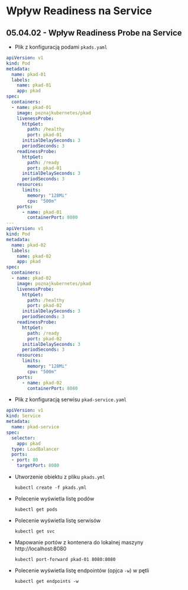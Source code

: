 # Wpływ Readiness na Service
## 05.04.02 - Wpływ Readiness Probe na Service
              
- Plik z konfiguracją podami `pkads.yaml`
```yaml
apiVersion: v1
kind: Pod
metadata:
  name: pkad-01
  labels:
    name: pkad-01
    app: pkad
spec:
  containers:
  - name: pkad-01
    image: poznajkubernetes/pkad
    livenessProbe:
      httpGet:
        path: /healthy
        port: pkad-01
      initialDelaySeconds: 3
      periodSeconds: 3
    readinessProbe:
      httpGet:
        path: /ready
        port: pkad-01
      initialDelaySeconds: 3
      periodSeconds: 3
    resources:
      limits:
        memory: "128Mi"
        cpu: "500m"
    ports:
      - name: pkad-01
        containerPort: 8080
---
apiVersion: v1
kind: Pod
metadata:
  name: pkad-02
  labels:
    name: pkad-02
    app: pkad
spec:
  containers:
  - name: pkad-02
    image: poznajkubernetes/pkad
    livenessProbe:
      httpGet:
        path: /healthy
        port: pkad-02
      initialDelaySeconds: 3
      periodSeconds: 3
    readinessProbe:
      httpGet:
        path: /ready
        port: pkad-02
      initialDelaySeconds: 3
      periodSeconds: 3
    resources:
      limits:
        memory: "128Mi"
        cpu: "500m"
    ports:
      - name: pkad-02
        containerPort: 8080
```

- Plik z konfiguracją serwisu `pkad-service.yaml`
```yaml
apiVersion: v1
kind: Service
metadata:
  name: pkad-service
spec:
  selector:
    app: pkad
  type: LoadBalancer
  ports:
  - port: 80
    targetPort: 8080
```

- Utworzenie obiektu z pliku `pkads.yml`

    `kubectl create -f pkads.yml`
    
- Polecenie wyświetla listę podów

    `kubectl get pods`

- Polecenie wyświetla listę serwisów

    `kubectl get svc`
    
- Mapowanie portów z kontenera do lokalnej maszyny http://localhost:8080

    `kubectl port-forward pkad-01 8080:8080`
    
- Polecenie wyświetla listę endpointów (opjca `-w`) w pętli

    `kubectl get endpoints -w`